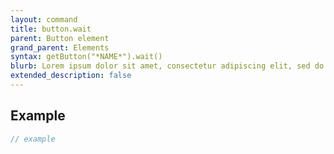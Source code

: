 ```yaml
---
layout: command
title: button.wait
parent: Button element
grand_parent: Elements
syntax: getButton("*NAME*").wait()
blurb: Lorem ipsum dolor sit amet, consectetur adipiscing elit, sed do eiusmod tempor incididunt ut labore et dolore magna aliqua. Ut enim ad minim veniam, quis nostrud exercitation ullamco laboris nisi ut aliquip ex ea commodo consequat. 
extended_description: false
---
```


## Example
```javascript
// example
```